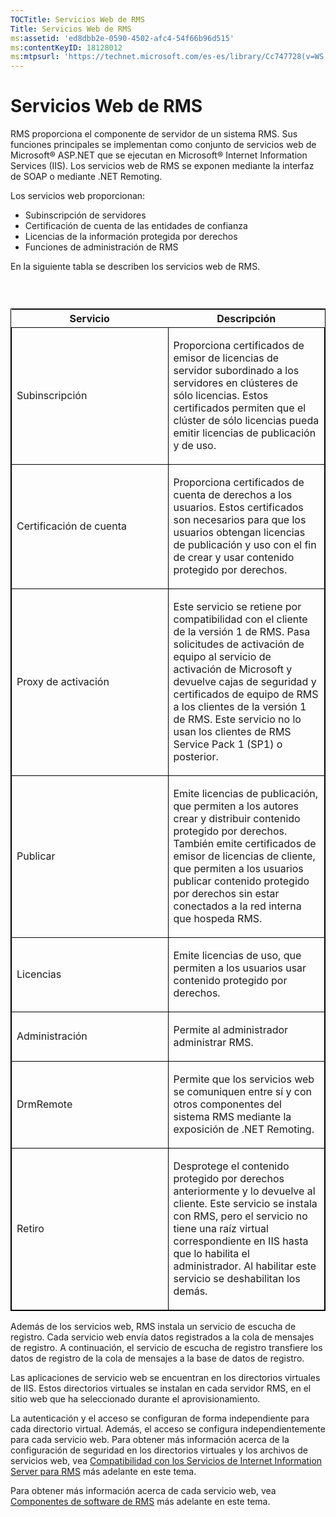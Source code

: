 ```yaml
---
TOCTitle: Servicios Web de RMS
Title: Servicios Web de RMS
ms:assetid: 'ed8dbb2e-0590-4502-afc4-54f66b96d515'
ms:contentKeyID: 18128012
ms:mtpsurl: 'https://technet.microsoft.com/es-es/library/Cc747728(v=WS.10)'
---
```


Servicios Web de RMS
====================

RMS proporciona el componente de servidor de un sistema RMS. Sus funciones principales se implementan como conjunto de servicios web de Microsoft® ASP.NET que se ejecutan en Microsoft® Internet Information Services (IIS). Los servicios web de RMS se exponen mediante la interfaz de SOAP o mediante .NET Remoting.

Los servicios web proporcionan:

-   Subinscripción de servidores
-   Certificación de cuenta de las entidades de confianza
-   Licencias de la información protegida por derechos
-   Funciones de administración de RMS

En la siguiente tabla se describen los servicios web de RMS.

###  

<p> </p>
<table style="border:1px solid black;">
<colgroup>
<col width="50%" />
<col width="50%" />
</colgroup>
<thead>
<tr class="header">
<th>Servicio</th>
<th>Descripción</th>
</tr>
</thead>
<tbody>
<tr class="odd">
<td style="border:1px solid black;"><p>Subinscripción</p></td>
<td style="border:1px solid black;"><p>Proporciona certificados de emisor de licencias de servidor subordinado a los servidores en clústeres de sólo licencias. Estos certificados permiten que el clúster de sólo licencias pueda emitir licencias de publicación y de uso.</p></td>
</tr>  
<tr class="even">
<td style="border:1px solid black;"><p>Certificación de cuenta</p></td>
<td style="border:1px solid black;"><p>Proporciona certificados de cuenta de derechos a los usuarios. Estos certificados son necesarios para que los usuarios obtengan licencias de publicación y uso con el fin de crear y usar contenido protegido por derechos.</p></td>
</tr>  
<tr class="odd">
<td style="border:1px solid black;"><p>Proxy de activación</p></td>
<td style="border:1px solid black;"><p>Este servicio se retiene por compatibilidad con el cliente de la versión 1 de RMS. Pasa solicitudes de activación de equipo al servicio de activación de Microsoft y devuelve cajas de seguridad y certificados de equipo de RMS a los clientes de la versión 1 de RMS. Este servicio no lo usan los clientes de RMS Service Pack 1 (SP1) o posterior.</p></td>
</tr>  
<tr class="even">
<td style="border:1px solid black;"><p>Publicar</p></td>
<td style="border:1px solid black;"><p>Emite licencias de publicación, que permiten a los autores crear y distribuir contenido protegido por derechos. También emite certificados de emisor de licencias de cliente, que permiten a los usuarios publicar contenido protegido por derechos sin estar conectados a la red interna que hospeda RMS.</p></td>
</tr>  
<tr class="odd">
<td style="border:1px solid black;"><p>Licencias</p></td>
<td style="border:1px solid black;"><p>Emite licencias de uso, que permiten a los usuarios usar contenido protegido por derechos.</p></td>
</tr>  
<tr class="even">
<td style="border:1px solid black;"><p>Administración</p></td>
<td style="border:1px solid black;"><p>Permite al administrador administrar RMS.</p></td>
</tr>  
<tr class="odd">
<td style="border:1px solid black;"><p>DrmRemote</p></td>
<td style="border:1px solid black;"><p>Permite que los servicios web se comuniquen entre sí y con otros componentes del sistema RMS mediante la exposición de .NET Remoting.</p></td>
</tr>  
<tr class="even">
<td style="border:1px solid black;"><p>Retiro</p></td>
<td style="border:1px solid black;"><p>Desprotege el contenido protegido por derechos anteriormente y lo devuelve al cliente. Este servicio se instala con RMS, pero el servicio no tiene una raíz virtual correspondiente en IIS hasta que lo habilita el administrador. Al habilitar este servicio se deshabilitan los demás.</p></td>
</tr>  
</tbody>  
</table>
  
Además de los servicios web, RMS instala un servicio de escucha de registro. Cada servicio web envía datos registrados a la cola de mensajes de registro. A continuación, el servicio de escucha de registro transfiere los datos de registro de la cola de mensajes a la base de datos de registro.
  
Las aplicaciones de servicio web se encuentran en los directorios virtuales de IIS. Estos directorios virtuales se instalan en cada servidor RMS, en el sitio web que ha seleccionado durante el aprovisionamiento.
  
La autenticación y el acceso se configuran de forma independiente para cada directorio virtual. Además, el acceso se configura independientemente para cada servicio web. Para obtener más información acerca de la configuración de seguridad en los directorios virtuales y los archivos de servicios web, vea [Compatibilidad con los Servicios de Internet Information Server para RMS](https://technet.microsoft.com/bd4dc69f-1e4e-4e95-9ae2-c925d8a14d4c) más adelante en este tema.
  
Para obtener más información acerca de cada servicio web, vea [Componentes de software de RMS](https://technet.microsoft.com/e38a840e-f390-48fd-8354-50108a64f5ca) más adelante en este tema.
